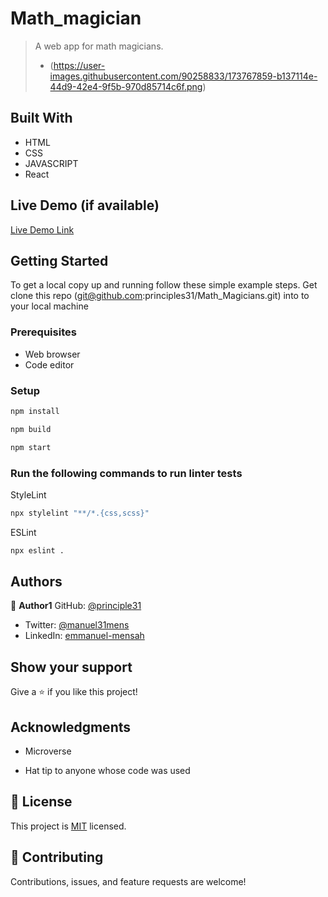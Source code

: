 # Math_magician
> A web app for math magicians.
> - (https://user-images.githubusercontent.com/90258833/173767859-b137114e-44d9-42e4-9f5b-970d85714c6f.png)
## Built With

- HTML
- CSS
- JAVASCRIPT
- React
## Live Demo (if available)
[Live Demo Link]()
## Getting Started

To get a local copy up and running follow these simple example steps.
Get clone this repo (git@github.com:principles31/Math_Magicians.git) into to your local machine
### Prerequisites
- Web browser
- Code editor
### Setup


```bash
npm install
```

```bash
npm build
```

```bash
npm start
```
### Run the following commands to run linter tests

StyleLint
```bash
npx stylelint "**/*.{css,scss}"
```

ESLint
```bash
npx eslint .
```
## Authors

👤 **Author1**
GitHub: [@principle31](https://github.com/principles31)
- Twitter: [@manuel31mens](https://Twiter.com/@Manuel31mens)
- LinkedIn: [emmanuel-mensah](www.linkedin.com/in/emmanuel-mensah-6a044922a)

## Show your support

Give a ⭐️ if you like this project!

## Acknowledgments
- Microverse

- Hat tip to anyone whose code was used

## 📝 License

This project is [MIT](https://github.com/principles31/math_magicians/blob/dev/LICENSE) licensed.

## 🤝 Contributing

Contributions, issues, and feature requests are welcome!

